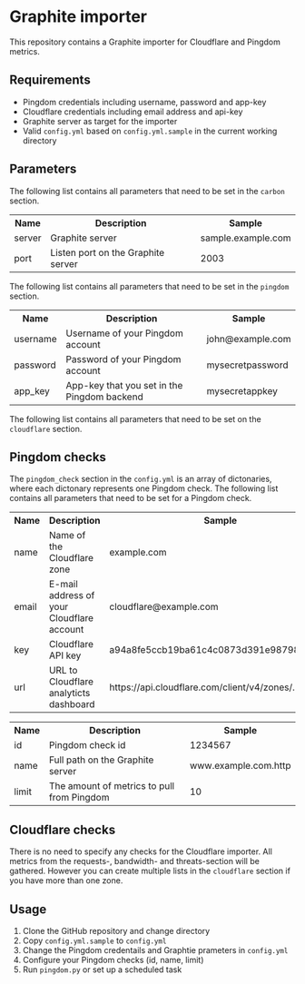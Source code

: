 Graphite importer
=================
This repository contains a Graphite importer for Cloudflare and Pingdom metrics.

Requirements
------------
- Pingdom credentials including username, password and app-key
- Cloudflare credentials including email address and api-key
- Graphite server as target for the importer
- Valid `config.yml` based on `config.yml.sample` in the current working directory

Parameters
----------
The following list contains all parameters that need to be set in the `carbon` section.

<table>
  <tr>
    <th>Name</th>
    <th>Description</th>
    <th>Sample</th>
  </tr>
  <tr>
    <td>server</td>
    <td>Graphite server</td>
    <td>sample.example.com</td>
  </tr>
  <tr>
    <td>port</td>
    <td>Listen port on the Graphite server</td>
    <td>2003</td>
  </tr>
</table>

The following list contains all parameters that need to be set in the `pingdom` section.

<table>
  <tr>
    <th>Name</th>
    <th>Description</th>
    <th>Sample</th>
  </tr>
  <tr>
    <td>username</td>
    <td>Username of your Pingdom account</td>
    <td>john@example.com</td>
  </tr>
  <tr>
    <td>password</td>
    <td>Password of your Pingdom account</td>
    <td>mysecretpassword</td>
  </tr>
  <tr>
    <td>app_key</td>
    <td>App-key that you set in the Pingdom backend</td>
    <td>mysecretappkey</td>
  </tr>
</table>

The following list contains all parameters that need to be set on the `cloudflare` section.

<table>
  <tr>
    <th>Name</th>
    <th>Description</th>
    <th>Sample</th>
  </tr>
  <tr>
    <td>name</td>
    <td>Name of the Cloudflare zone</td>
    <td>example.com</td>
  </tr>
  <tr>
    <td>email</td>
    <td>E-mail address of your Cloudflare account</td>
    <td>cloudflare@example.com</td>
  </tr>
  <tr>
    <td>key</td>
    <td>Cloudflare API key</td>
    <td>a94a8fe5ccb19ba61c4c0873d391e987982fbbd3</td>
  </tr>
  <tr>
    <td>url</td>
    <td>URL to Cloudflare analyticts dashboard</td>
    <td>https://api.cloudflare.com/client/v4/zones/...</td>
  </tr>

Pingdom checks
--------------
The `pingdom_check` section in the `config.yml` is an array of dictonaries, where each dictonary represents one Pingdom check. The following list contains all parameters that need to be set for a Pingdom check.

<table>
  <tr>
    <th>Name</th>
    <th>Description</th>
    <th>Sample</th>
  </tr>
  <tr>
    <td>id</td>
    <td>Pingdom check id</td>
    <td>1234567</td>
  </tr>
  <tr>
    <td>name</td>
    <td>Full path on the Graphite server</td>
    <td>www.example.com.http</td>
  </tr>
  <tr>
    <td>limit</td>
    <td>The amount of metrics to pull from Pingdom</td>
    <td>10</td>
  </tr>
</table>

Cloudflare checks
-----------------
There is no need to specify any checks for the Cloudflare importer. All metrics from the requests-, bandwidth- and threats-section will be gathered. However you can create multiple lists in the `cloudflare` section if you have more than one zone.

Usage
-----
1. Clone the GitHub repository and change directory
2. Copy `config.yml.sample` to `config.yml`
3. Change the Pingdom credentails and Graphtie prameters in `config.yml`
4. Configure your Pingdom checks (id, name, limit)
5. Run `pingdom.py` or set up a scheduled task
